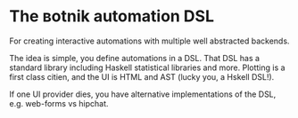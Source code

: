 # The вotnik automation DSL

For creating interactive automations with multiple well abstracted backends.

The idea is simple, you define automations in a DSL. That DSL has a standard library including Haskell statistical libraries and more. Plotting is a first class citien, and the UI is HTML and AST (lucky you, a Hskell DSL!).

If one UI provider dies, you have alternative implementations of the DSL, e.g.
web-forms vs hipchat.
